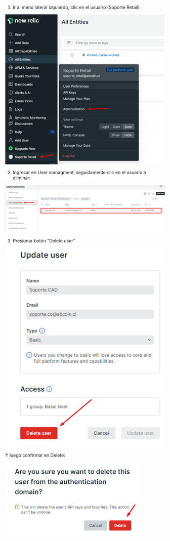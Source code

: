 1. Ir al menú lateral izquierdo, clic en el usuario (Soporte Retail)

![image.png](/.attachments/image-70176629-e275-4c62-9734-43623f6851c7.png)

2. Ingresar en User managment, seguidamente clic en el usuario a eliminar:

![image.png](/.attachments/image-57d46a9a-6a96-4308-ad9d-b38f9045db60.png)

3. Presionar botón "Delete user"

![image.png](/.attachments/image-f3ea58a8-3b9e-4e81-815d-af73e8d3ffe7.png)

Y luego confirmar en Delete:

 ![image.png](/.attachments/image-0be4fefc-b04e-4ea8-9807-a942ca4ca80b.png)